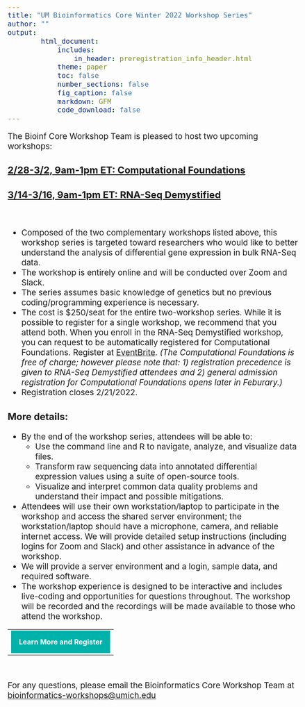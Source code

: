 ```yaml
---
title: "UM Bioinformatics Core Winter 2022 Workshop Series"
author: ""
output:
        html_document:
            includes:
                in_header: preregistration_info_header.html
            theme: paper
            toc: false
            number_sections: false
            fig_caption: false
            markdown: GFM
            code_download: false
---
```


<style type="text/css">
body{ /* Normal  */
      font-size: 14pt;
  }
</style>

The Bioinf Core Workshop Team is pleased to host two upcoming workshops:

### **<a href="https://www.eventbrite.com/e/computational-foundations-a-virtual-3-day-workshop-from-um-bioinfcore-tickets-243060649947" target="_blank">2/28-3/2, 9am-1pm ET: Computational Foundations</a>**  
### **<a href="https://www.eventbrite.com/e/rna-seq-demystified-a-virtual-3-day-workshop-from-um-bionfcore-tickets-243028162777" target="_blank">3/14-3/16, 9am-1pm ET: RNA-Seq Demystified</a>**

<br/> 

* Composed of the two complementary workshops listed above, this workshop series is targeted toward researchers who would like to better understand the analysis of  differential gene expression in bulk RNA-Seq data. 
* The workshop is entirely online and will be conducted over Zoom and Slack.
* The series assumes basic knowledge of genetics but no previous coding/programming experience is necessary.
* The cost is $250/seat for the entire two-workshop series. While it is possible to register for a single workshop, we recommend that you attend both. When you enroll in the RNA-Seq Demystified workshop, you can request to be automatically registered for Computational Foundations. Register at <a href="https://www.eventbrite.com/e/rna-seq-demystified-a-virtual-3-day-workshop-from-um-bionfcore-tickets-243028162777" target="_blank">EventBrite</a>. *(The Computational Foundations is free of charge; however please note that: 1) registration precedence is given to RNA-Seq Demystified attendees and 2) general admission registration for Computational Foundations opens later in Feburary.)*
* Registration closes 2/21/2022.


### More details:

* By the end of the workshop series, attendees will be able to:
  * Use the command line and R to navigate, analyze, and visualize data files.
  * Transform raw sequencing data into annotated differential expression values using a suite of open-source tools.
  * Visualize and interpret common data quality problems and understand their impact and possible mitigations.
* Attendees will use their own workstation/laptop to participate in the workshop and access the shared server environment;  the workstation/laptop should have a microphone, camera, and reliable internet access.  We will provide detailed setup instructions (including logins for Zoom and Slack) and other assistance in advance of the workshop. 
* We will provide a server environment and a login, sample data, and required software.  
* The workshop experience is designed to be interactive and includes live-coding and opportunities for questions throughout. The workshop will be recorded and the recordings will be made available to those who attend the workshop.

<table style="margin-left:auto; margin-right:auto;"><tr><td><a title="Learn More and Register" href="https://www.eventbrite.com/e/rna-seq-demystified-a-virtual-3-day-workshop-from-um-bionfcore-tickets-243028162777" style="padding:18px; background-color:#00B2A9; font-weight:bold;letter-spacing:normal;line-height:100%;text-align:center;text-decoration:none;color:#ffffff;display:block" target="_blank">Learn More and Register</a></td></tr></table>

<br/>

For any questions, please email the Bioinformatics Core Workshop Team at <br/> [bioinformatics-workshops@umich.edu](mailto:bioinformatics-workshops@umich.edu)
